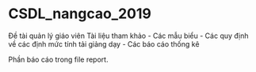 # CSDL_nangcao_2019
Đề tài quản lý giáo viên
 Tài liệu tham khảo
    - Các mẫu biểu 
    - Các quy định về các định mức tính tải giảng dạy
    - Các báo cáo thống kê 

 Phần báo cáo trong file report.